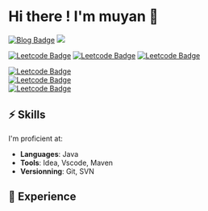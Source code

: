 
# Hi there ! I'm muyan 🦊

[![Blog Badge](https://img.shields.io/badge/blog-慕言手记-blue)](https://muyanshouji.github.io/)  <img src="https://visitor-badge.glitch.me/badge?page_id=muyanshouji" />


[![Leetcode Badge](https://leetcode-badge.haozibi.dev/v1cn/mr-j001.svg)](https://leetcode.cn/u/mr-j001)
[![Leetcode Badge](https://leetcode-badge.haozibi.dev/v1cn/accepted-rate/mr-j001.svg)](https://leetcode.cn/u/mr-j001)
[![Leetcode Badge](https://leetcode-badge.haozibi.dev/v1cn/ranking/mr-j001.svg)](https://leetcode.cn/u/mr-j001)


[![Leetcode Badge](https://leetcode-badge.haozibi.dev/v1cn/solved/mr-j001.svg)](https://leetcode.cn/u/mr-j001)<br>
[![Leetcode Badge](https://leetcode-badge.haozibi.dev/v1cn/solved/zhouhhh.svg)](https://leetcode.cn/u/mr-j001)<br>
[![Leetcode Badge](https://leetcode-badge.haozibi.dev/v1cn/solved/qing-chun-10.svg)](https://leetcode.cn/u/mr-j001)




## ⚡️ Skills

I'm proficient at:

- **Languages**: Java
- **Tools**: Idea, Vscode, Maven
- **Versionning**: Git, SVN


<!--
![](https://github-readme-stats.vercel.app/api/top-langs/?username=muyanshouji&show_icons=true&hide_border=true)
![](https://github-readme-stats.vercel.app/api?username=muyanshouji&show_icons=true&hide_border=true)
--> 


## 💼 Experience


<!--
<div align="center"> <img src="https://activity-graph.herokuapp.com/graph?username=muyanshouji&theme=vue" /> </div>
-->
